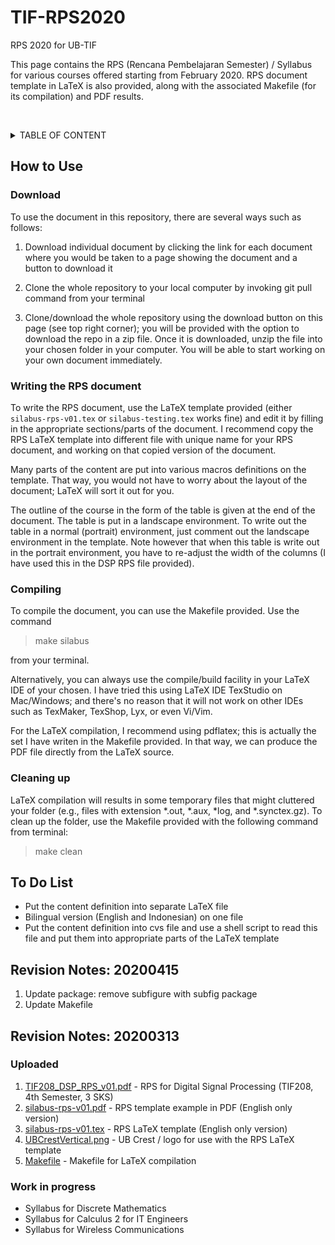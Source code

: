 # TIF-RPS2020
RPS 2020 for UB-TIF

This page contains the RPS (Rencana Pembelajaran Semester) / Syllabus for various courses offered starting from February 2020. RPS document template in LaTeX is also provided, along with the associated Makefile (for its compilation) and PDF results.

&nbsp;<details><summary>TABLE OF CONTENT</summary>
- [TIF-RPS2020](#tif-rps2020)
  * [How to Use](#how-to-use)
    + [Download](#download)
    + [Writing the RPS document](#writing-the-rps-document)
    + [Compiling](#compiling)
    + [Cleaning up](#cleaning-up)
  * [To Do List](#to-do-list)
  * [Revision Notes: 20200415](#revision-notes--20200415)
  * [Revision Notes: 20200313](#revision-notes--20200313)
    + [Uploaded](#uploaded)
    + [Work in progress](#work-in-progress)

<small><i><a href='http://ecotrust-canada.github.io/markdown-toc/'>Table of contents generated with markdown-toc</a></i></small>
&nbsp;</details>


## How to Use 

### Download

To use the document in this repository, there are several ways such as follows:

1. Download individual document by clicking the link for each document where you would be taken to a page showing the document and a button to download it

2. Clone the whole repository to your local computer by invoking git pull command from your terminal

3. Clone/download the whole repository using the download button on this page (see top right corner); you will be provided with the option to download the repo in a zip file. Once it is downloaded, unzip the file into your chosen folder in your computer. You will be able to start working on your own document immediately.

### Writing the RPS document

To write the RPS document, use the LaTeX template provided (either `silabus-rps-v01.tex` or `silabus-testing.tex` works fine) and edit it by filling in the appropriate sections/parts of the document. I recommend copy the RPS LaTeX template into different file with unique name for your RPS document, and working on that copied version of the document.

Many parts of the content are put into various macros definitions on the template. That way, you would not have to worry about the layout of the document; LaTeX will sort it out for you.

The outline of the course in the form of the table is given at the end of the document. The table is put in a landscape environment. To write out the table in a normal (portrait) environment, just comment out the landscape environment in the template. Note however that when this table is write out in the portrait environment, you have to re-adjust the width of the columns (I have used this in the DSP RPS file provided).  

### Compiling

To compile the document, you can use the Makefile provided. Use the command 

> make silabus

from your terminal. 

Alternatively, you can always use the compile/build facility in your LaTeX IDE of your chosen. I have tried this using LaTeX IDE TexStudio on Mac/Windows; and there's no reason that it will not work on other IDEs such as TexMaker, TexShop, Lyx, or even Vi/Vim.

For the LaTeX compilation, I recommend using pdflatex; this is actually the set I have writen in the Makefile provided. In that way, we can produce the PDF file directly from the LaTeX source.

### Cleaning up

LaTeX compilation will results in some temporary files that might cluttered your folder (e.g., files with extension *.out, *.aux, *log, and *.synctex.gz). To clean up the folder, use the Makefile provided with the following command from terminal:

> make clean  

## To Do List

- Put the content  definition into separate LaTeX file
- Bilingual version (English and Indonesian) on one file
- Put the content definition into cvs file and use a shell script to read this file and put them into appropriate parts of the LaTeX template

## Revision Notes: 20200415

1. Update package: remove subfigure with subfig package
2. Update Makefile

## Revision Notes: 20200313

### Uploaded

1. [TIF208\_DSP\_RPS\_v01.pdf](https://github.com/ipguna/TIF-RPS2020/blob/master/TIF208\_DSP\_RPS\_v01.pdf) - RPS for Digital Signal Processing (TIF208, 4th Semester, 3 SKS)
2. [silabus-rps-v01.pdf](https://github.com/ipguna/TIF-RPS2020/blob/master/silabus-rps-v01.pdf) - RPS template example in PDF (English only version)
3. [silabus-rps-v01.tex](https://github.com/ipguna/TIF-RPS2020/blob/master/silabus-rps-v01.tex) - RPS LaTeX template (English only version)
3. [UBCrestVertical.png](https://github.com/ipguna/TIF-RPS2020/blob/master/UBCrestVertical.png) - UB Crest / logo for use with the RPS LaTeX template 
4. [Makefile](https://github.com/ipguna/TIF-RPS2020/blob/master/Makefile) - Makefile for LaTeX compilation

### Work in progress

- Syllabus for Discrete Mathematics
- Syllabus for Calculus 2 for IT Engineers
- Syllabus for Wireless Communications

